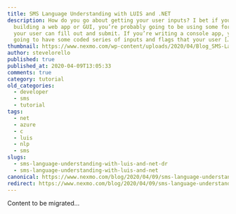 ```yaml
---
title: SMS Language Understanding with LUIS and .NET
description: How do you go about getting your user inputs? I bet if you’re
  building a web app or GUI, you’re probably going to be using some form that
  your user can fill out and submit. If you’re writing a console app, you’re
  going to have some coded series of inputs and flags that your user […]
thumbnail: https://www.nexmo.com/wp-content/uploads/2020/04/Blog_SMS-Language_1200x600.png
author: stevelorello
published: true
published_at: 2020-04-09T13:05:33
comments: true
category: tutorial
old_categories:
  - developer
  - sms
  - tutorial
tags:
  - net
  - azure
  - c
  - luis
  - nlp
  - sms
slugs:
  - sms-language-understanding-with-luis-and-net-dr
  - sms-language-understanding-with-luis-and-net
canonical: https://www.nexmo.com/blog/2020/04/09/sms-language-understanding-with-luis-and-net-dr
redirect: https://www.nexmo.com/blog/2020/04/09/sms-language-understanding-with-luis-and-net-dr
---
```

Content to be migrated...